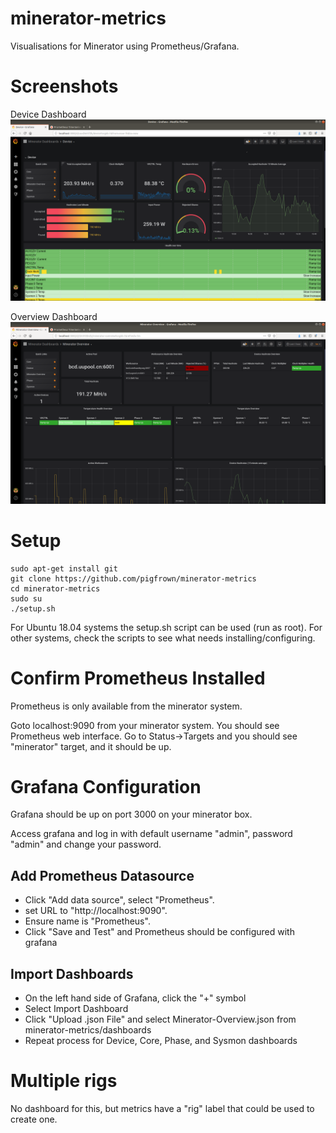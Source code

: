# minerator-metrics

Visualisations for Minerator using Prometheus/Grafana.

# Screenshots

Device Dashboard
![Screenshot](device.png)

Overview Dashboard
![Screenshot](overview.png)

# Setup

```
sudo apt-get install git
git clone https://github.com/pigfrown/minerator-metrics
cd minerator-metrics
sudo su
./setup.sh
```

For Ubuntu 18.04 systems the setup.sh script can be used (run as root).
For other systems, check the scripts to see what needs installing/configuring.

# Confirm Prometheus Installed

Prometheus is only available from the minerator system.

Goto localhost:9090 from your minerator system. You should see Prometheus web interface.
Go to Status->Targets and you should see "minerator" target, and it should be up.

# Grafana Configuration

Grafana should be up on port 3000 on your minerator box. 

Access grafana and log in with default username "admin", password "admin" and change your password.

## Add Prometheus Datasource

* Click "Add data source", select "Prometheus".
* set URL to "http://localhost:9090".
* Ensure name is "Prometheus".
* Click "Save and Test" and Prometheus should be configured with grafana

## Import Dashboards

* On the left hand side of Grafana, click the "+" symbol
* Select Import Dashboard
* Click "Upload .json File" and select Minerator-Overview.json from minerator-metrics/dashboards
* Repeat process for Device, Core, Phase, and Sysmon dashboards

# Multiple rigs

No dashboard for this, but metrics have a "rig" label that could be used to create one.












